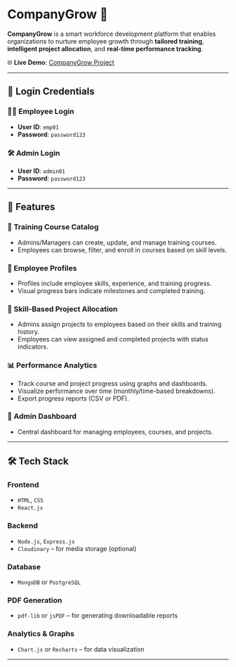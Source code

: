 # CompanyGrow 💼

**CompanyGrow** is a smart workforce development platform that enables organizations to nurture employee growth through **tailored training**, **intelligent project allocation**, and **real-time performance tracking**.

🌐 **Live Demo**: [CompanyGrow Project](https://comapay-grow-project.vercel.app/)

---

## 🔐 Login Credentials

### 🧑‍💼 Employee Login
- **User ID**: `emp01`
- **Password**: `password123`

### 🛠️ Admin Login
- **User ID**: `admin01`
- **Password**: `password123`

---

## 🚀 Features

### 📘 Training Course Catalog
- Admins/Managers can create, update, and manage training courses.
- Employees can browse, filter, and enroll in courses based on skill levels.

### 👤 Employee Profiles
- Profiles include employee skills, experience, and training progress.
- Visual progress bars indicate milestones and completed training.

### 🧠 Skill-Based Project Allocation
- Admins assign projects to employees based on their skills and training history.
- Employees can view assigned and completed projects with status indicators.

### 📊 Performance Analytics
- Track course and project progress using graphs and dashboards.
- Visualize performance over time (monthly/time-based breakdowns).
- Export progress reports (CSV or PDF).

### 🧭 Admin Dashboard
- Central dashboard for managing employees, courses, and projects.

---

## 🛠️ Tech Stack

### Frontend
- `HTML`, `CSS`
- `React.js`

### Backend
- `Node.js`, `Express.js`
- `Cloudinary` – for media storage (optional)

### Database
- `MongoDB` or `PostgreSQL`

### PDF Generation
- `pdf-lib` or `jsPDF` – for generating downloadable reports

### Analytics & Graphs
- `Chart.js` or `Recharts` – for data visualization

---

